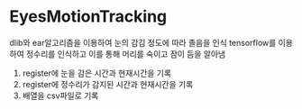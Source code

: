 # EyesMotionTracking
dlib와 ear알고리즘을 이용하여 눈의 감김 정도에 따라 졸음을 인식
tensorflow를 이용하여 정수리를 인식하고 이를 통해 머리를 숙이고 잠이 듬을 알아냄
1. register에 눈을 감은 시간과 현재시간을 기록
2. register에 정수리가 감지된 시간과 현재시간을 기록
3. 배열을 csv파일로 기록
